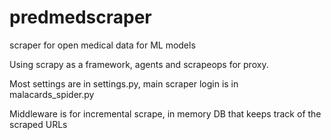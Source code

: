 # predmedscraper
scraper for open medical data for ML models

Using scrapy as a framework, agents and scrapeops for proxy. 

Most settings are in settings.py, main scraper login is in malacards_spider.py

Middleware is for incremental scrape, in memory DB that keeps track of the scraped URLs
